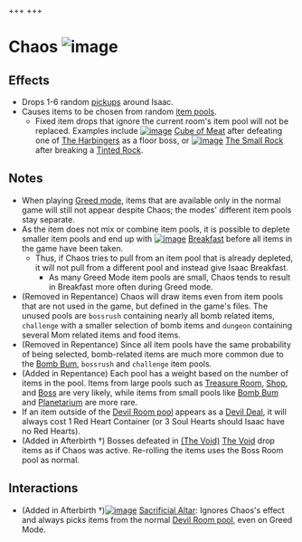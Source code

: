 +++
+++

 # Chaos ![image](/image/Chaos.png) 

Effects
---------


* Drops 1-6 random [pickups](/wiki/Pickups "Pickups") around Isaac.
* Causes items to be chosen from random [item pools](/wiki/Item_pool "Item pool").
	+ Fixed item drops that ignore the current room's item pool will not be replaced. Examples include [![image](/image/Cube_of_Meat.png)](/wiki/Cube_of_Meat "Cube of Meat") [Cube of Meat](/wiki/Cube_of_Meat "Cube of Meat") after defeating one of [The Harbingers](/wiki/The_Harbingers "The Harbingers") as a floor boss, or [![image](/image/The_Small_Rock.png)](/wiki/The_Small_Rock "The Small Rock") [The Small Rock](/wiki/The_Small_Rock "The Small Rock") after breaking a [Tinted Rock](/wiki/Tinted_Rock "Tinted Rock").


Notes
-------


* When playing [Greed mode](/wiki/Greed_mode "Greed mode"), items that are available only in the normal game will still not appear despite Chaos; the modes' different item pools stay separate.
* As the item does not mix or combine item pools, it is possible to deplete smaller item pools and end up with [![image](/image/Breakfast.png)](/wiki/Breakfast "Breakfast") [Breakfast](/wiki/Breakfast "Breakfast") before all items in the game have been taken.
	+ Thus, if Chaos tries to pull from an item pool that is already depleted, it will not pull from a different pool and instead give Isaac Breakfast.
		- As many Greed Mode item pools are small, Chaos tends to result in Breakfast more often during Greed mode.
* (Removed in Repentance) Chaos will draw items even from item pools that are not used in the game, but defined in the game's files. The unused pools are `bossrush` containing nearly all bomb related items, `challenge` with a smaller selection of bomb items and `dungeon` containing several Mom related items and food items.
* (Removed in Repentance) Since all item pools have the same probability of being selected, bomb-related items are much more common due to the [Bomb Bum](/wiki/Bomb_Bum_(Item_Pool) "Bomb Bum (Item Pool)"), `bossrush` and `challenge` item pools.
* (Added in Repentance) Each pool has a weight based on the number of items in the pool. Items from large pools such as [Treasure Room](/wiki/Treasure_Room_(Item_Pool) "Treasure Room (Item Pool)"), [Shop](/wiki/Shop_(Item_Pool) "Shop (Item Pool)"), and [Boss](/wiki/Boss_(Item_Pool) "Boss (Item Pool)") are very likely, while items from small pools like [Bomb Bum](/wiki/Bomb_Bum_(Item_Pool) "Bomb Bum (Item Pool)") and [Planetarium](/wiki/Planetarium_(Item_Pool) "Planetarium (Item Pool)") are more rare.
* If an item outside of the [Devil Room pool](/wiki/Devil_Room_(Item_Pool) "Devil Room (Item Pool)") appears as a [Devil Deal](/wiki/Devil_Deal "Devil Deal"), it will always cost 1 Red Heart Container (or 3 Soul Hearts should Isaac have no Red Hearts).
* (Added in Afterbirth †) Bosses defeated in [(The Void)](/wiki/The_Void "The Void") [The Void](/wiki/The_Void "The Void") drop items as if Chaos was active. Re-rolling the items uses the Boss Room pool as normal.


Interactions
--------------


* (Added in Afterbirth †)[![image](/image/Sacrificial_Altar.png)](/wiki/Sacrificial_Altar "Sacrificial Altar") [Sacrificial Altar](/wiki/Sacrificial_Altar "Sacrificial Altar"): Ignores Chaos's effect and always picks items from the normal [Devil Room pool](/wiki/Devil_Room_(Item_Pool) "Devil Room (Item Pool)"), even on Greed Mode.


